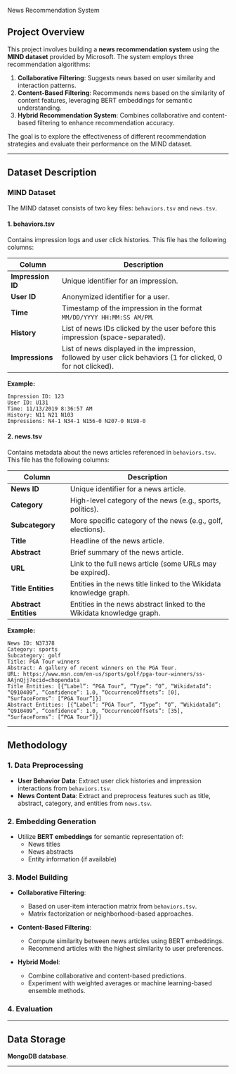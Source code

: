News Recommendation System

## Project Overview
This project involves building a **news recommendation system** using the **MIND dataset** provided by Microsoft. The system employs three recommendation algorithms: 

1. **Collaborative Filtering**: Suggests news based on user similarity and interaction patterns.
2. **Content-Based Filtering**: Recommends news based on the similarity of content features, leveraging BERT embeddings for semantic understanding.
3. **Hybrid Recommendation System**: Combines collaborative and content-based filtering to enhance recommendation accuracy.

The goal is to explore the effectiveness of different recommendation strategies and evaluate their performance on the MIND dataset.

---

## Dataset Description

### **MIND Dataset**

The MIND dataset consists of two key files: `behaviors.tsv` and `news.tsv`.

#### **1. behaviors.tsv**

Contains impression logs and user click histories. This file has the following columns:

| Column          | Description                                                                                  |
|------------------|----------------------------------------------------------------------------------------------|
| **Impression ID** | Unique identifier for an impression.                                                        |
| **User ID**      | Anonymized identifier for a user.                                                            |
| **Time**         | Timestamp of the impression in the format `MM/DD/YYYY HH:MM:SS AM/PM`.                       |
| **History**      | List of news IDs clicked by the user before this impression (space-separated).               |
| **Impressions**  | List of news displayed in the impression, followed by user click behaviors (1 for clicked, 0 for not clicked). |

**Example:**
```
Impression ID: 123
User ID: U131
Time: 11/13/2019 8:36:57 AM
History: N11 N21 N103
Impressions: N4-1 N34-1 N156-0 N207-0 N198-0
```

#### **2. news.tsv**

Contains metadata about the news articles referenced in `behaviors.tsv`. This file has the following columns:

| Column            | Description                                                                                       |
|--------------------|---------------------------------------------------------------------------------------------------|
| **News ID**        | Unique identifier for a news article.                                                            |
| **Category**       | High-level category of the news (e.g., sports, politics).                                         |
| **Subcategory**    | More specific category of the news (e.g., golf, elections).                                       |
| **Title**          | Headline of the news article.                                                                    |
| **Abstract**       | Brief summary of the news article.                                                               |
| **URL**            | Link to the full news article (some URLs may be expired).                                         |
| **Title Entities** | Entities in the news title linked to the Wikidata knowledge graph.                                |
| **Abstract Entities** | Entities in the news abstract linked to the Wikidata knowledge graph.                          |

**Example:**
```
News ID: N37378
Category: sports
Subcategory: golf
Title: PGA Tour winners
Abstract: A gallery of recent winners on the PGA Tour.
URL: https://www.msn.com/en-us/sports/golf/pga-tour-winners/ss-AAjnQjj?ocid=chopendata
Title Entities: [{“Label”: “PGA Tour”, “Type”: “O”, “WikidataId”: “Q910409”, “Confidence”: 1.0, “OccurrenceOffsets”: [0], “SurfaceForms”: [“PGA Tour”]}]
Abstract Entities: [{“Label”: “PGA Tour”, “Type”: “O”, “WikidataId”: “Q910409”, “Confidence”: 1.0, “OccurrenceOffsets”: [35], “SurfaceForms”: [“PGA Tour”]}]
```

---

## Methodology

### **1. Data Preprocessing**

- **User Behavior Data**: Extract user click histories and impression interactions from `behaviors.tsv`.
- **News Content Data**: Extract and preprocess features such as title, abstract, category, and entities from `news.tsv`.

### **2. Embedding Generation**

- Utilize **BERT embeddings** for semantic representation of:
  - News titles
  - News abstracts
  - Entity information (if available)

### **3. Model Building**

- **Collaborative Filtering**:
  - Based on user-item interaction matrix from `behaviors.tsv`.
  - Matrix factorization or neighborhood-based approaches.

- **Content-Based Filtering**:
  - Compute similarity between news articles using BERT embeddings.
  - Recommend articles with the highest similarity to user preferences.

- **Hybrid Model**:
  - Combine collaborative and content-based predictions.
  - Experiment with weighted averages or machine learning-based ensemble methods.

### **4. Evaluation**

---

## Data Storage
 **MongoDB database**.

---

